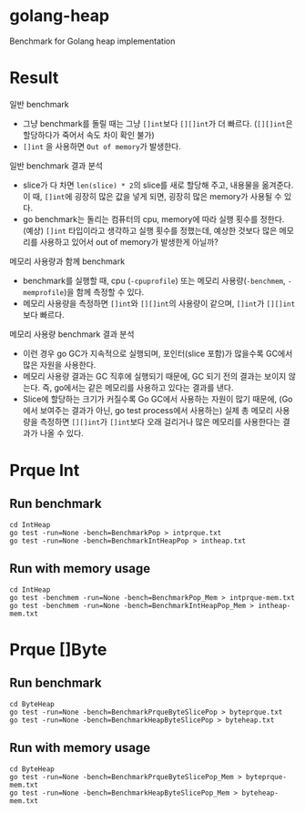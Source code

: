 # golang-heap
Benchmark for Golang heap implementation

# Result
일반 benchmark
* 그냥 benchmark를 돌릴 때는 그냥 `[]int`보다 `[][]int`가 더 빠르다.
  (`[][]int`은 할당하다가 죽어서 속도 차이 확인 불가)
* `[]int` 을 사용하면 `Out of memory`가 발생한다.

일반 benchmark 결과 분석
* slice가 다 차면 `len(slice) * 2`의 slice를 새로 할당해 주고, 내용물을 옮겨준다.
이 때, `[]int`에 굉장히 많은 값을 넣게 되면, 굉장히 많은 memory가 사용될 수 있다.
* go benchmark는 돌리는 컴퓨터의 cpu, memory에 따라 실행 횟수를 정한다.
(예상) `[]int` 타입이라고 생각하고 실행 횟수를 정했는데, 예상한 것보다 많은 메모리를 사용하고 있어서 out of memory가 발생한게 아닐까?

메모리 사용량과 함께 benchmark
* benchmark를 실행할 때, cpu (`-cpuprofile`) 또는 메모리 사용량(`-benchmem`, `-memprofile`)을 함께 측정할 수 있다.
* 메모리 사용량을 측정하면 `[]int`와 `[][]int`의 사용량이 같으며, `[]int`가 `[][]int`보다 빠르다.

메모리 사용량 benchmark 결과 분석
* 이런 경우 go GC가 지속적으로 실행되며, 포인터(slice 포함)가 많을수록 GC에서 많은 자원을 사용한다.
* 메모리 사용량 결과는 GC 직후에 실행되기 때문에, GC 되기 전의 결과는 보이지 않는다. 즉, go에서는 같은 메모리를 사용하고 있다는 결과를 낸다.
* Slice에 할당하는 크기가 커질수록 Go GC에서 사용하는 자원이 많기 때문에, (Go에서 보여주는 결과가 아닌, go test process에서 사용하는) 실제 총 메모리 사용량을 측정하면 `[][]int`가 `[]int`보다 오래 걸리거나 많은 메모리를 사용한다는 결과가 나올 수 있다.

# Prque Int

## Run benchmark
```
cd IntHeap
go test -run=None -bench=BenchmarkPop > intprque.txt
go test -run=None -bench=BenchmarkIntHeapPop > intheap.txt
```

## Run with memory usage
```
cd IntHeap
go test -benchmem -run=None -bench=BenchmarkPop_Mem > intprque-mem.txt
go test -benchmem -run=None -bench=BenchmarkIntHeapPop_Mem > intheap-mem.txt
```

# Prque []Byte

## Run benchmark
```
cd ByteHeap
go test -run=None -bench=BenchmarkPrqueByteSlicePop > byteprque.txt
go test -run=None -bench=BenchmarkHeapByteSlicePop > byteheap.txt
```

## Run with memory usage
```
cd ByteHeap
go test -run=None -bench=BenchmarkPrqueByteSlicePop_Mem > byteprque-mem.txt
go test -run=None -bench=BenchmarkHeapByteSlicePop_Mem > byteheap-mem.txt
```